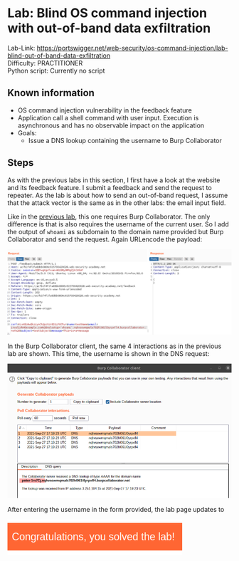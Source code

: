 # Lab: Blind OS command injection with out-of-band data exfiltration

Lab-Link: <https://portswigger.net/web-security/os-command-injection/lab-blind-out-of-band-data-exfiltration>  
Difficulty: PRACTITIONER  
Python script: Currently no script

## Known information

- OS command injection vulnerability in the feedback feature
- Application call a shell command with user input. Execution is asynchronous and has no observable impact on the application
- Goals:
  - Issue a DNS lookup containing the username to Burp Collaborator

## Steps

As with the previous labs in this section, I first have a look at the website and its feedback feature. I submit a feedback and send the request to repeater. As the lab is about how to send an out-of-band request, I assume that the attack vector is the same as in the other labs: the email input field.

Like in the [previous lab](../Blind_OS_command_injection_with_out-of-band_interaction/README.md), this one requires Burp Collaborator. The only difference is that is also requires the username of the current user. So I add the output of `whoami` as subdomain to the domain name provided but Burp Collaborator and send the request. Again URLencode the payload:

![request](img/request.png)

In the Burp Collaborator client, the same 4 interactions as in the previous lab are shown. This time, the username is shown in the DNS request:

![response](img/response.png)

After entering the username in the form provided, the lab page updates to

![success](img/success.png)
